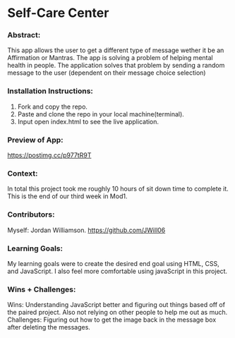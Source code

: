 # Self-Care Center 

### Abstract:
This app allows the user to get a different type of message wether it be an Affirmation or Mantras. The app is solving a problem of helping mental health in people. The application solves that problem by sending a random message to the user (dependent on their message choice selection)

### Installation Instructions:
1. Fork and copy the repo. 
2. Paste and clone the repo in your local machine(terminal).
3. Input open index.html to see the live application. 

### Preview of App:
 https://postimg.cc/p977tR9T

### Context:
In total this project took me roughly 10 hours of sit down time to complete it. This is the end of our third week in Mod1. 

### Contributors:
Myself: Jordan Williamson. https://github.com/JWill06

### Learning Goals:
My learning goals were to create the desired end goal using HTML, CSS, and JavaScript. I also feel more comfortable using javaScript in this project. 

### Wins + Challenges:
Wins: Understanding JavaScript better and figuring out things based off of the paired project. Also not relying on other people to help me out as much. 
Challenges: Figuring out how to get the image back in the message box after deleting the messages. 
